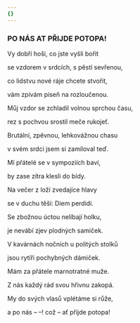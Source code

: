 ```yaml
---
{}
---
```


### PO NÁS AT PŘIJDE POTOPA!

Vy dobří hoši, co jste vyšli bořit 

se vzdorem v srdcích, s pěstí sevřenou, 

co lidstvu nové ráje chcete stvořit, 

vám zpívám píseň na rozloučenou.

Můj vzdor se zchladil volnou sprchou času, 

rez s pochvou srostil meče rukojeť. 

Brutální, zpěvnou, lehkovážnou chasu 

v svém srdci jsem si zamiloval teď.

Mí přátelé se v sympoziích baví, 

by zase zítra klesli do bídy. 

Na večer z loží zvedajíce hlavy 

se v duchu těší: Diem perdidi.

Se zbožnou úctou nelíbají holku, 

je nevábí zjev plodných samiček. 

V kavárnách nočních u politých stolků 

jsou rytíři pochybných dámiček.

Mám za přátele marnotratné muže. 

Z nás každý rád svou hřivnu zakopá. 

My do svých vlasů vplétáme si růže, 

a po nás – –! což – ať přijde potopa!

